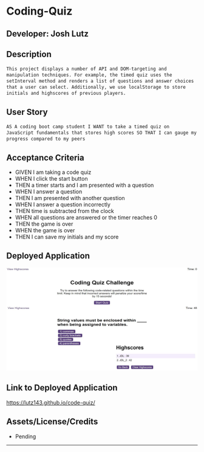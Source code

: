 # Coding-Quiz

## Developer: Josh Lutz

## Description

```
This project displays a number of API and DOM-targeting and manipulation techniques. For example, the timed quiz uses the setInterval method and renders a list of questions and answer choices that a user can select. Additionally, we use localStorage to store initials and highscores of previous players.
```

## User Story

```
AS A coding boot camp student I WANT to take a timed quiz on JavaScript fundamentals that stores high scores SO THAT I can gauge my progress compared to my peers
```


## Acceptance Criteria

* GIVEN I am taking a code quiz
* WHEN I click the start button
* THEN a timer starts and I am presented with a question
* WHEN I answer a question
* THEN I am presented with another question
* WHEN I answer a question incorrectly
* THEN time is subtracted from the clock
* WHEN all questions are answered or the timer reaches 0
* THEN the game is over
* WHEN the game is over
* THEN I can save my initials and my score


## Deployed Application

![image](./assets/images/lutz143_MockUp.JPG)

## Link to Deployed Application

https://lutz143.github.io/code-quiz/

## Assets/License/Credits

* Pending

---